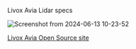 Livox Avia Lidar specs






![Screenshot from 2024-06-13 10-23-52](https://github.com/ansdydwns00/YongJun_ws/assets/81146105/500f79ae-b31d-41ec-8a5c-30ad969f801b)







[Livox Avia Open Source site](https://github.com/Livox-SDK?tab=repositories&q=&type=&language=&sort=stargazers)
